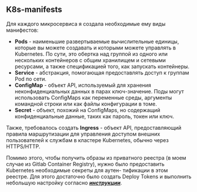 ## K8s-manifests

Для каждого микросервиса я создала необходимые ему виды манифестов:

- __Pods__ - наименьшие развертываемые вычислительные единицы, которые вы можете создавать и которыми можете управлять в Kubernetes. По сути, это обертка над группой из одного или нескольких контейнеров с общим хранилищем и сетевыми ресурсами, а также спецификацией того, как запускать контейнеры.
- __Service__ - абстракция, помогающая предоставлять доступ к группам Pod по сети.
- __ConfigMap__ - объект API, используемый для хранения неконфиденциальных данных в парах ключ-значение. Поды могут использовать ConfigMaps как переменные среды, аргументы командной строки или как файлы конфигурации в томе.
- __Secret__ - объект, похожий на ConfigMaps, но содержащий конфиденциальные данные, таких как пароль, токен или ключ.

Также, требовалось создать __Ingress__ - объект API, предоставляющий правила маршрутизации для управления доступом внешних пользователей к службам в кластере Kubernetes, обычно через HTTPS/HTTP.

Помимо этого, чтобы получить образы из приватного реестра (в моем случае из Gitlab Container Registry), нужно было предоставить Kubernetes необходимые секреты для аутен- тификации в этом реестре. Для этого достаточно было создать Deploy Tokens и выполнить небольшую настройку согласно
___[инструкции](https://chris-vermeulen.com/using-gitlab-registry-with-kubernetes/)___.